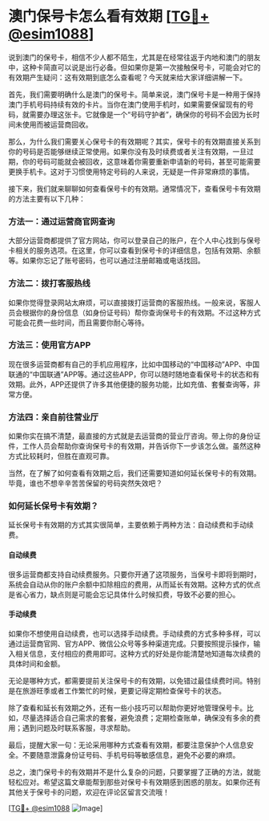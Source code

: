 # 澳门保号卡怎么看有效期 [[TG💪+ @esim1088](https://t.me/s/esim1088)]

说到澳门的保号卡，相信不少人都不陌生，尤其是在经常往返于内地和澳门的朋友中，这种卡简直可以说是出行必备。但如果你是第一次接触保号卡，可能会对它的有效期产生疑问：这有效期到底怎么查看呢？今天就来给大家详细讲解一下。

首先，我们需要明确什么是澳门的保号卡。简单来说，澳门保号卡是一种用于保持澳门手机号码持续有效的卡片。当你在澳门使用手机时，如果需要保留现有的号码，就需要办理这张卡。它就像是一个“号码守护者”，确保你的号码不会因为长时间未使用而被运营商回收。

那么，为什么我们需要关心保号卡的有效期呢？其实，保号卡的有效期直接关系到你的号码是否能够继续正常使用。如果你没有及时续费或者关注有效期，一旦过期，你的号码可能就会被回收，这意味着你需要重新申请新的号码，甚至可能需要更换手机卡。这对于习惯使用特定号码的人来说，无疑是一件非常麻烦的事情。

接下来，我们就来聊聊如何查看保号卡的有效期。通常情况下，查看保号卡有效期的方法主要有以下几种：

### 方法一：通过运营商官网查询

大部分运营商都提供了官方网站，你可以登录自己的账户，在个人中心找到与保号卡相关的服务选项。在这里，你可以查看到保号卡的详细信息，包括有效期、余额等。如果你忘记了账号密码，也可以通过注册邮箱或电话找回。

### 方法二：拨打客服热线

如果你觉得登录网站太麻烦，可以直接拨打运营商的客服热线。一般来说，客服人员会根据你的身份信息（如身份证号码）帮你查询保号卡的有效期。不过这种方式可能会花费一些时间，而且需要你耐心等待。

### 方法三：使用官方APP

现在很多运营商都有自己的手机应用程序，比如中国移动的“中国移动”APP、中国联通的“中国联通”APP等。通过这些APP，你可以随时随地查看保号卡的状态和有效期。此外，APP还提供了许多其他便捷的服务功能，比如充值、套餐查询等，非常方便。

### 方法四：亲自前往营业厅

如果你实在搞不清楚，最直接的方式就是去运营商的营业厅咨询。带上你的身份证件，工作人员会帮助你查询保号卡的有效期，并告诉你下一步该怎么做。虽然这种方式比较耗时，但胜在直观可靠。

当然，在了解了如何查看有效期之后，我们还需要知道如何延长保号卡的有效期。毕竟，谁也不想辛辛苦苦保留的号码突然失效吧？

### 如何延长保号卡有效期？

延长保号卡有效期的方式其实很简单，主要依赖于两种方法：自动续费和手动续费。

#### 自动续费

很多运营商都支持自动续费服务。只要你开通了这项服务，当保号卡即将到期时，系统会自动从你的账户余额中扣除相应的费用，从而延长有效期。这种方式的优点是省心省力，缺点则是可能会忘记具体什么时候扣费，导致不必要的担心。

#### 手动续费

如果你不想使用自动续费，也可以选择手动续费。手动续费的方式多种多样，可以通过运营商官网、官方APP、微信公众号等多种渠道完成。只要按照提示操作，输入相关信息，支付相应的费用即可。这种方式的好处是你能清楚地知道每次续费的具体时间和金额。

无论是哪种方式，都需要提前关注保号卡的有效期，以免错过最佳续费时间。特别是在旅游旺季或者工作繁忙的时候，更要记得定期检查保号卡的状态。

除了查看和延长有效期之外，还有一些小技巧可以帮助你更好地管理保号卡。比如，尽量选择适合自己需求的套餐，避免浪费；定期检查账单，确保没有多余的费用；遇到问题及时联系客服，寻求帮助。

最后，提醒大家一句：无论采用哪种方式查看有效期，都要注意保护个人信息安全。不要随意泄露身份证号码、手机号码等敏感信息，避免不必要的麻烦。

总之，澳门保号卡的有效期并不是什么复杂的问题，只要掌握了正确的方法，就能轻松应对。希望这篇文章能帮到那些对保号卡有效期感到困惑的朋友。如果你还有其他关于保号卡的问题，欢迎在评论区留言交流哦！

[[TG💪+ @esim1088](https://t.me/s/esim1088) ![Image](https://i.postimg.cc/4NQfJmqS/Snipaste-2025-05-13-00-14-12.png)]